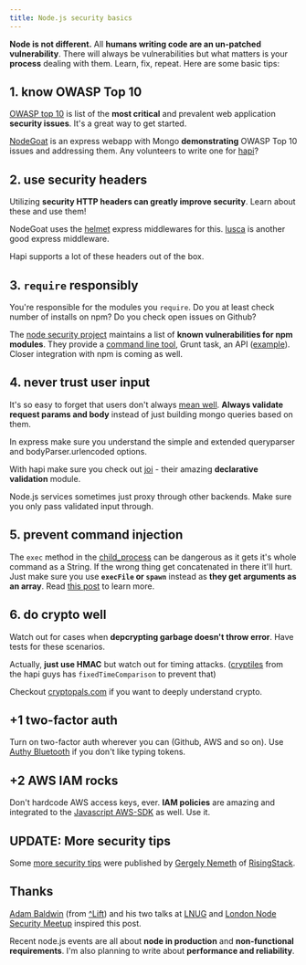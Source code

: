 ```yaml
---
title: Node.js security basics
---
```


**Node is not different.** All **humans writing code are an un-patched vulnerability**. There will always be vulnerabilities but what matters is your **process** dealing with them. Learn, fix, repeat. Here are some basic tips:

## 1. know OWASP Top 10

[OWASP top 10](https://www.owasp.org/index.php/Top_10_2013-Top_10) is list of the **most critical** and prevalent web application **security issues**. It's a great way to get started.

[NodeGoat](https://github.com/OWASP/NodeGoat) is an express webapp with Mongo **demonstrating** OWASP Top 10 issues and addressing them. Any volunteers to write one for [hapi](http://hapijs.com/)?

## 2. use security headers

Utilizing **security HTTP headers can greatly improve security**. Learn about these and use them!

NodeGoat uses the [helmet](https://www.npmjs.org/package/helmet) express middlewares for this. [lusca](https://www.npmjs.org/package/lusca) is another good express middleware.

Hapi supports a lot of these headers out of the box.

## 3. ```require``` responsibly

You're responsible for the modules you ```require```. Do you at least check number of installs on npm? Do you check open issues on Github?

The [node security project](https://nodesecurity.io/) maintains a list of **known vulnerabilities for npm modules**. They provide a [command line tool](https://www.npmjs.org/package/nsp), Grunt task, an API ([example](https://nodesecurity.io/validate/crumb/2.0.0)). Closer integration with npm is coming as well.

## 4. never trust user input

It's so easy to forget that users don't always [mean well](http://xkcd.com/327/). **Always validate request params and body** instead of just building mongo queries based on them.

In express make sure you understand the simple and extended queryparser and bodyParser.urlencoded options.

With hapi make sure you check out [joi](https://github.com/hapijs/joi) - their amazing **declarative validation** module.

Node.js services sometimes just proxy through other backends. Make sure you only pass validated input through.

## 5. prevent command injection

The ```exec``` method in the [child_process](http://nodejs.org/api/child_process.html) can be dangerous as it gets it's whole command as a String. If the wrong thing get concatenated in there it'll hurt. Just make sure you use **```execFile``` or ```spawn```** instead as **they get arguments as an array**. Read [this post](https://blog.liftsecurity.io/2014/08/19/Avoid-Command-Injection-Node.js) to learn more.

## 6. do crypto well

Watch out for cases when **depcrypting garbage doesn't throw error**. Have tests for these scenarios.

Actually, **just use HMAC** but watch out for timing attacks. ([cryptiles](https://github.com/hapijs/cryptiles) from the hapi guys has ```fixedTimeComparison``` to prevent that)

Checkout [cryptopals.com](http://cryptopals.com/) if you want to deeply understand crypto.

## +1 two-factor auth

Turn on two-factor auth wherever you can (Github, AWS and so on). Use [Authy Bluetooth](https://www.authy.com/thefuture#bluetooth) if you don't like typing tokens.

## +2 AWS IAM rocks

Don't hardcode AWS access keys, ever. **IAM policies** are amazing and  integrated to the [Javascript AWS-SDK](https://www.npmjs.org/package/aws-sdk) as well. Use it.

## UPDATE: More security tips

Some [more security tips](http://blog.risingstack.com/node-js-security-tips/) were published by [Gergely Nemeth](http://twitter.com/nthgergo) of [RisingStack](http://risingstack.com).

## Thanks

[Adam Baldwin](https://twitter.com/adam_baldwin) (from [^Lift](http://liftsecurity.io)) and his two talks at [LNUG](http://lnug.org/) and [London Node Security Meetup](http://attending.io/events/node-security-project-meetup) inspired this post.

Recent node.js events are all about **node in production** and **non-functional requirements**. I'm also planning to write about **performance and reliability**.
